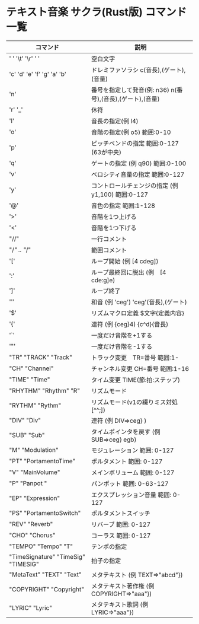 # テキスト音楽 サクラ(Rust版) コマンド一覧

| コマンド | 説明    |
|---------|--------|
|' ' '\t' '\r' ' '| 空白文字|
|'c' 'd' 'e' 'f' 'g' 'a' 'b'| ドレミファソラシ c(音長),(ゲート),(音量)|
|'n'| 番号を指定して発音(例: n36) n(番号),(音長),(ゲート),(音量)|
|'r' '_'| 休符|
|'l'| 音長の指定(例 l4)|
|'o'| 音階の指定(例 o5) 範囲:0-10|
|'p'| ピッチベンドの指定 範囲:0-127 (63が中央)|
|'q'| ゲートの指定 (例 q90) 範囲:0-100|
|'v'| ベロシティ音量の指定 範囲:0-127|
|'y'| コントロールチェンジの指定 (例 y1,100) 範囲:0-127|
|'@'| 音色の指定 範囲:1-128|
|'>'| 音階を1つ上げる|
|'<'| 音階を1つ下げる|
|"//"| 一行コメント|
|"/*" .. "*/"| 範囲コメント|
|'['| ループ開始 (例 [4 cdeg])|
|':'| ループ最終回に脱出 (例　[4 cde:g]e)|
|']'| ループ終了|
|'\''| 和音 (例 'ceg') 'ceg'(音長),(ゲート)|
|'$'| リズムマクロ定義 $文字{定義内容}|
|'{'| 連符 (例 {ceg}4) {c^d}(音長)|
|'`'| 一度だけ音階を+1する|
|'"'| 一度だけ音階を-1する|
|"TR" "TRACK" "Track"| トラック変更　TR=番号 範囲:1-|
|"CH" "Channel"| チャンネル変更 CH=番号 範囲:1-16|
|"TIME" "Time"| タイム変更 TIME(節:拍:ステップ)|
|"RHYTHM" "Rhythm" "R"| リズムモード|
|"RYTHM" "Rythm"| リズムモード(v1の綴りミス対処[^^;])|
|"DIV" "Div"| 連符 (例 DIV=>ceg} )|
|"SUB" "Sub"| タイムポインタを戻す (例 SUB=>ceg} egb)|
|"M" "Modulation"| モジュレーション 範囲: 0-127|
|"PT" "PortamentoTime"| ポルタメント 範囲: 0-127|
|"V" "MainVolume"| メインボリューム 範囲: 0-127|
|"P" "Panpot	"| パンポット 範囲: 0-63-127|
|"EP" "Expression"| エクスプレッション音量 範囲: 0-127|
|"PS" "PortamentoSwitch"| ポルタメントスイッチ|
|"REV" "Reverb"| リバーブ 範囲: 0-127|
|"CHO" "Chorus"| コーラス 範囲: 0-127|
|"TEMPO" "Tempo" "T"| テンポの指定|
|"TimeSignature" "TimeSig" "TIMESIG"| 拍子の指定|
|"MetaText" "TEXT" "Text"| メタテキスト (例 TEXT=>"abcd"})|
|"COPYRIGHT" "Copyright"| メタテキスト著作権 (例 COPYRIGHT=>"aaa"})|
|"LYRIC" "Lyric"| メタテキスト歌詞 (例 LYRIC=>"aaa"})|